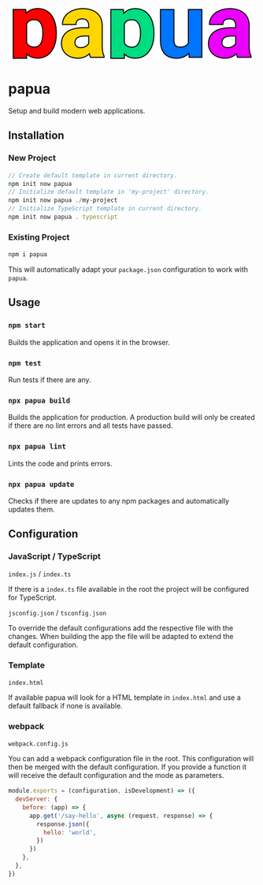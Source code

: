 <p align="center">
  <img src="https://github.com/tobua/papua/raw/master/logo.svg" alt="papua" width="500">
</p>

# papua

Setup and build modern web applications.

## Installation

### New Project

```js
// Create default template in current directory.
npm init now papua
// Initialize default template in 'my-project' directory.
npm init now papua ./my-project
// Initialize TypeScript template in current directory.
npm init now papua . typescript
```

### Existing Project

```js
npm i papua
```

This will automatically adapt your `package.json` configuration to work with `papua`.

## Usage

### `npm start`

Builds the application and opens it in the browser.

### `npm test`

Run tests if there are any.

### `npx papua build`

Builds the application for production. A production build will only be created if there are no lint errors and all tests have passed.

### `npx papua lint`

Lints the code and prints errors.

### `npx papua update`

Checks if there are updates to any npm packages and automatically updates them.

## Configuration

### JavaScript / TypeScript

`index.js` / `index.ts`

If there is a `index.ts` file available in the root the project will be configured for TypeScript.

`jsconfig.json` / `tsconfig.json`

To override the default configurations add the respective file with the changes. When building the app the file will be adapted to extend the default configuration.

### Template

`index.html`

If available papua will look for a HTML template in `index.html` and use a default fallback if none is available.

### webpack

`webpack.config.js`

You can add a webpack configuration file in the root. This configuration will then be merged with the default configuration. If you provide a function it will receive the default configuration and the mode as parameters.

```js
module.exports = (configuration, isDevelopment) => ({
  devServer: {
    before: (app) => {
      app.get('/say-hello', async (request, response) => {
        response.json({
          hello: 'world',
        })
      })
    },
  },
})
```
